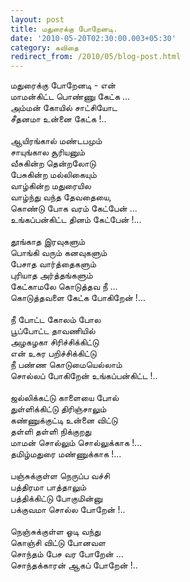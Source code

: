 ```yaml
---
layout: post
title: மதுரைக்கு போறேனடி.
date: '2010-05-20T02:30:00.003+05:30'
category: கவிதை
redirect_from: /2010/05/blog-post.html
---
```


மதுரைக்கு போறேனடி - என்<br />
மாமன்கிட்ட பொண்ணு கேட்க ...<br />
அம்மன் கோயில் சாட்சியோட<br />
சீதனமா உன்னை கேட்க !..<br />
<br />
ஆயிரங்கால் மண்டபமும்<br />
சாயுங்கால சூரியனும்<br />
வீசுகின்ற தென்றலோடு<br />
பேசுகின்ற மல்லிகையும்<br />
வாழ்கின்ற மதுரையில<br />
வாழ்ந்து வந்த தேவதையை,<br />
கொண்டு போக வரம் கேட்பேன் ...<br />
உங்கப்பன்கிட்ட தினம் கேட்பேன் !...<br />
<br />
தூங்காத இரவுகளும்<br />
பொங்கி வரும் கனவுகளும்<br />
பேசாத வார்த்தைகளும்<br />
புரியாத அர்த்தங்களும்<br />
கேட்காமலே கொடுத்தவ நீ ...<br />
கொடுத்தவளை கேட்க போகிறேன் !...<br />
<br />
நீ போட்ட கோலம் போல<br />
பூப்போட்ட தாவணியில்<br />
அழகழகா சிரிச்சிக்கிட்டு<br />
என் உசுர பறிச்சிக்கிட்டு<br />
நீ பண்ண கொடுமையெல்லாம்<br />
சொல்லப் போகிறேன் உங்கப்பன்கிட்ட !..<br />
<br />
ஜல்லிக்கட்டு காளையை போல்<br />
துள்ளிக்கிட்டு திரிஞ்சாலும்<br />
கண்ணுக்குட்டி உன்னை விட்டு<br />
தள்ளி தள்ளி நிக்குறது<br />
மாமன் சொல்லும் சொல்லுக்காக !...<br />
தமிழ்மதுரை மண்ணுக்காக !...<br />
<br />
பஞ்சுக்குள்ள நெருப்ப வச்சி<br />
பத்திரமா பாத்தாலும்<br />
பத்திக்கிட்டு போகுமின்னு<br />
பக்குவமா சொல்ல போறேன் !..<br />
<br />
நெஞ்சுக்குள்ள ஓடி வந்து<br />
கொஞ்சி விட்டு போனவள<br />
சொந்தம் பேச வர போறேன் ...<br />
சொந்தக்காரன் ஆகப் போறேன் !..<br />
<br />